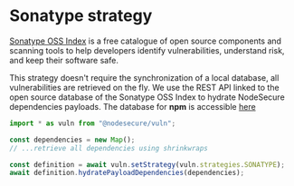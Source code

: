 # Sonatype strategy
[Sonatype OSS Index](https://ossindex.sonatype.org/) is a free catalogue of open source components and scanning tools to help developers identify vulnerabilities, understand risk, and keep their software safe.

This strategy doesn't require the synchronization of a local database, all 
vulnerabilities are retrieved on the fly. We use the REST API linked to the open 
source database of the Sonatype OSS Index to hydrate NodeSecure dependencies payloads. 
The database for **npm** is accessible [here](https://ossindex.sonatype.org/browse/npm?page=0)

```js
import * as vuln from "@nodesecure/vuln";

const dependencies = new Map();
// ...retrieve all dependencies using shrinkwraps

const definition = await vuln.setStrategy(vuln.strategies.SONATYPE);
await definition.hydratePayloadDependencies(dependencies);
```